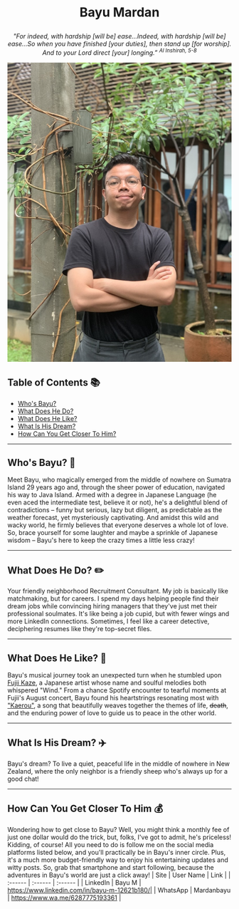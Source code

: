 # <p align="center"> Bayu Mardan

_<p align="center"> "For indeed, with hardship [will be] ease…Indeed, with hardship [will be] ease…So when you have finished [your duties], then stand up [for worship]. And to your Lord direct [your] longing.” <sup>Al Inshirah, 5-8</sup>_

![MyProfile](./assets/Photo.jpeg "MeMeMe")

## **Table of Contents** :books:
- [Who's Bayu?](#whos-bayu)
- [What Does He Do?](#what-does-he-do)
- [What Does He Like?](#what-does-he-like)
- [What Is His Dream?](#what-is-his-dream)
- [How Can You Get Closer To Him?](#how-can-you-get-closer-to-him)

---

## Who's Bayu? :mag_right:
Meet Bayu, who magically emerged from the middle of nowhere on Sumatra Island 29 years ago and, through the sheer power of education, navigated his way to Java Island. Armed with a degree in Japanese Language (he even aced the intermediate test, believe it or not), he's a delightful blend of contradictions – funny but serious, lazy but diligent, as predictable as the weather forecast, yet mysteriously captivating. And amidst this wild and wacky world, he firmly believes that everyone deserves a whole lot of love. So, brace yourself for some laughter and maybe a sprinkle of Japanese wisdom – Bayu's here to keep the crazy times a little less crazy!

---

## What Does He Do? :pencil2:
Your friendly neighborhood Recruitment Consultant. My job is basically like matchmaking, but for careers. I spend my days helping people find their dream jobs while convincing hiring managers that they've just met their professional soulmates. It's like being a job cupid, but with fewer wings and more LinkedIn connections. Sometimes, I feel like a career detective, deciphering resumes like they're top-secret files. 

---

## What Does He Like? :musical_score:
Bayu's musical journey took an unexpected turn when he stumbled upon [Fujii Kaze](https://en.wikipedia.org/wiki/Fujii_Kaze), a Japanese artist whose name and soulful melodies both whispered "Wind." From a chance Spotify encounter to tearful moments at Fujii's August concert, Bayu found his heartstrings resonating most with ["Kaerou"](https://open.spotify.com/track/26e8ujjSpBAHhIY2ymLUT1?si=56f69b3e55e24f49), a song that beautifully weaves together the themes of life, ~~death~~, and the enduring power of love to guide us to peace in the other world.

---

## What Is His Dream? :airplane:
Bayu's dream? To live a quiet, peaceful life in the middle of nowhere in New Zealand, where the only neighbor is a friendly sheep who's always up for a good chat! 

---

## How Can You Get Closer To Him :moneybag:
Wondering how to get close to Bayu? Well, you might think a monthly fee of just one dollar would do the trick, but, folks, I've got to admit, he's priceless! Kidding, of course! All you need to do is follow me on the social media platforms listed below, and you'll practically be in Bayu's inner circle. Plus, it's a much more budget-friendly way to enjoy his entertaining updates and witty posts. So, grab that smartphone and start following, because the adventures in Bayu's world are just a click away! 
| Site | User Name | Link |
| :------ | :------ | :------ |
| LinkedIn | Bayu M | https://www.linkedin.com/in/bayu-m-12621b180/|
| WhatsApp | Mardanbayu | https://www.wa.me/6287775193361 |
